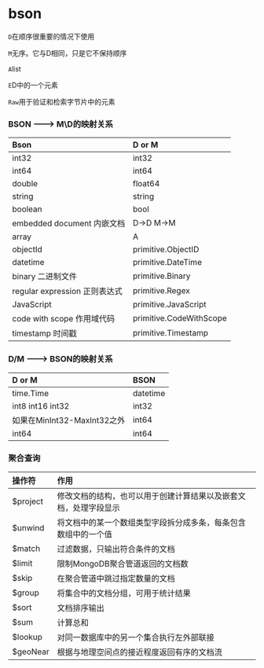 # bson

`D`在顺序很重要的情况下使用

`M`无序。它与D相同，只是它不保持顺序

`A`list

`E`D中的一个元素

`Raw`用于验证和检索字节片中的元素

### BSON ---&gt; M\D的映射关系

| Bson | D or M |
| :--- | :--- |
| int32 | int32 |
| int64 | int64 |
| double | float64 |
| string | string |
| boolean | bool |
| embedded document 内嵌文档 | D-&gt;D M-&gt;M |
| array | A |
| objectId | primitive.ObjectID |
| datetime | primitive.DateTime |
| binary 二进制文件 | primitive.Binary |
| regular expression 正则表达式 | primitive.Regex |
| JavaScript | primitive.JavaScript |
| code with scope 作用域代码 | primitive.CodeWithScope |
| timestamp 时间戳 | primitive.Timestamp |

### D/M ---&gt; BSON的映射关系

| D or M | BSON |
| :--- | :--- |
| time.Time | datetime |
| int8 int16 int32 | int32 |
| 如果在MinInt32-MaxInt32之外 | int64 |
| int64 | int64 |

### 聚合查询

| 操作符 | 作用 |
| :--- | :--- |
| $project | 修改文档的结构，也可以用于创建计算结果以及嵌套文档，处理字段显示 |
| $unwind | 将文档中的某一个数组类型字段拆分成多条，每条包含数组中的一个值 |
| $match | 过滤数据，只输出符合条件的文档 |
| $limit | 限制MongoDB聚合管道返回的文档数 |
| $skip | 在聚合管道中跳过指定数量的文档 |
| $group | 将集合中的文档分组，可用于统计结果 |
| $sort | 文档排序输出 |
| $sum | 计算总和 |
| $lookup | 对同一数据库中的另一个集合执行左外部联接 |
| $geoNear | 根据与地理空间点的接近程度返回有序的文档流 |

